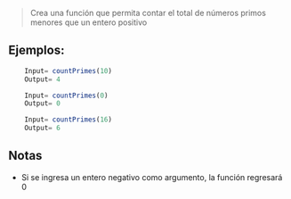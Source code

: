 >Crea una función que permita contar el total de números primos menores que un entero positivo
## Ejemplos: 
```javascript
    Input= countPrimes(10)
    Output= 4
```
```javascript
    Input= countPrimes(0)
    Output= 0
```
```javascript
    Input= countPrimes(16)
    Output= 6
```

## Notas
- Si se ingresa un entero negativo como argumento, la función regresará 0